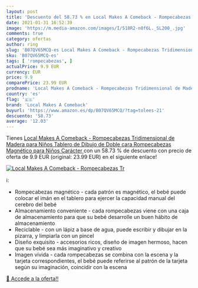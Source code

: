 ```yaml
---
layout: post
title: 'Descuento del 58.73 % en Local Makes A Comeback - Rompecabezas Tr'
date: 2021-01-31 16:52:39
image: 'https://m.media-amazon.com/images/I/518R2-n0f6L._SL200_.jpg'
comments: true
category: ofertas
author: ring
slug: 'B07QV65MCQ-es Local Makes A Comeback - Rompecabezas Tridimensional de...'
sku: 'B07QV65MCQ-es'
tags: [ 'rompecabezas', ]
actualPrice: 9.9 EUR
currency: EUR
price: 9.9
comparePrice: 23.99 EUR
prodname: 'Local Makes A Comeback - Rompecabezas Tridimensional de Madera para Niños  Tablero de Dibujo de Doble cara Rompecabezas Magnético para Niños  Carácter '
country: 'es'
flag: '🇪🇸'
brand: 'Local Makes A Comeback'
buyurl: 'https://www.amazon.es/dp/B07QV65MCQ/?tag=tolees-21'
descuento: '58.73'
average: '12.03'
---
```


Tienes [Local Makes A Comeback - Rompecabezas Tridimensional de Madera para Niños  Tablero de Dibujo de Doble cara Rompecabezas Magnético para Niños  Carácter ](https://www.amazon.es/dp/B07QV65MCQ/?tag=tolees-21) con un 58.73 % de descuento con precio de oferta de 9.9 EUR (original: 23.99 EUR) en el siguiente enlace!

[![Local Makes A Comeback - Rompecabezas Tr](https://m.media-amazon.com/images/I/518R2-n0f6L._SL200_.jpg)](https://www.amazon.es/dp/B07QV65MCQ/?tag=tolees-21)

ℹ️:

- Rompecabezas magnético - cada patrón es magnético, el bebé puede colocar el imán en el tablero para ejercer la capacidad manual del cerebro del bebé
- Almacenamiento conveniente - cada rompecabezas viene con una caja de almacenamiento para que su bebé desarrolle un buen hábito de almacenamiento
- Reciclable - con un lápiz a base de agua, puede escribir y dibujar en la pizarra, y limpiarla con un pincel
- Diseño exquisito - accesorios ricos, diseño de imagen hermoso, hacen que su bebé sea más imaginativo y creativo
- Imagen vívida - cada rompecabezas se combina con la escena y la tarjeta correspondientes, el bebé puede referirse al patrón de la tarjeta según su imaginación, coincidir con la escena

[🛒 Accede a la oferta!!](https://www.amazon.es/dp/B07QV65MCQ/?tag=tolees-21)
